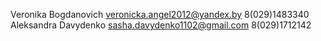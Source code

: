 Veronika Bogdanovich 
veronicka.angel2012@yandex.by 
8(029)1483340
Aleksandra Davydenko
sasha.davydenko1102@gmail.com
8(029)1712142


